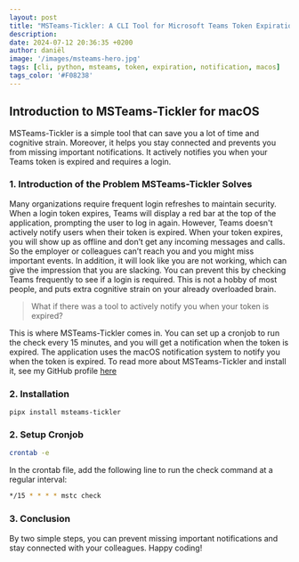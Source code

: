 ```yaml
---
layout: post
title: "MSTeams-Tickler: A CLI Tool for Microsoft Teams Token Expiration Notification"
description:
date: 2024-07-12 20:36:35 +0200
author: daniël 
image: '/images/msteams-hero.jpg'
tags: [cli, python, msteams, token, expiration, notification, macos]
tags_color: '#F08238'
---
```


## Introduction to MSTeams-Tickler for macOS 

MSTeams-Tickler is a simple tool that can save you a lot of time and cognitive strain. Moreover, it helps you stay
connected and prevents you from missing important notifications. It actively notifies you when your Teams token is
expired and requires a login.

### 1. Introduction of the Problem MSTeams-Tickler Solves

Many organizations require frequent login refreshes to maintain security. When a login token expires, Teams will display
a red bar at the top of the application, prompting the user to log in again. However, Teams doesn't actively notify users
when their token is expired. When your token expires, you will show up as offline and don’t get any incoming messages 
and calls. So the employer or colleagues can’t reach you and you might miss important events. In addition, it will look
like you are not working, which can give the impression that you are slacking. You can prevent this by checking Teams
frequently to see if a login is required. This is not a hobby of most people, and puts extra cognitive strain on your 
already overloaded brain. 

> What if there was a tool to actively notify you when your token is expired?

This is where MSTeams-Tickler comes in. You can set up a cronjob to run the check
every 15 minutes, and you will get a notification when the token is expired. The application uses the macOS notification
system to notify you when the token is expired.
To read more about MSTeams-Tickler and install it, see my GitHub profile [here](https://github.com/dan1elt0m/msteams-tickler)

### 2. Installation

`pipx install msteams-tickler`

### 2. Setup Cronjob 
```bash
crontab -e
```
In the crontab file, add the following line to run the check command at a regular interval:
```bash
*/15 * * * * mstc check
```

### 3. Conclusion
By two simple steps, you can prevent missing important notifications and stay connected with your colleagues. 
Happy coding!